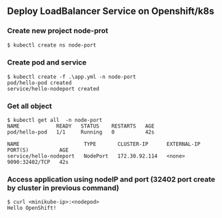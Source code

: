 ## Deploy LoadBalancer Service on Openshift/k8s

### Create new project node-prot
```bash
$ kubectl create ns node-port  
```
### Create pod and service
```
$ kubectl create -f .\app.yml -n node-port 
pod/hello-pod created
service/hello-nodeport created
```
### Get all object
```
$ kubectl get all  -n node-port 
NAME            READY   STATUS    RESTARTS   AGE
pod/hello-pod   1/1     Running   0          42s

NAME                     TYPE       CLUSTER-IP      EXTERNAL-IP   PORT(S)          AGE
service/hello-nodeport   NodePort   172.30.92.114   <none>        9090:32402/TCP   42s
```

### Access application using nodeIP and port (32402 port create by cluster in previous command)
```
$ curl <minikube-ip>:<nodepod>
Hello OpenShift!
```